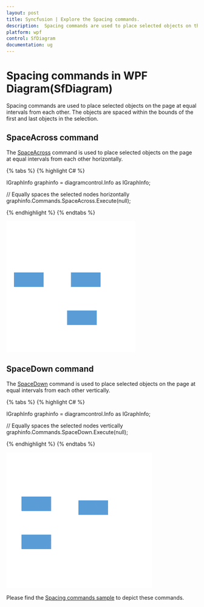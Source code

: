 ```yaml
---
layout: post
title: Syncfusion | Explore the Spacing commands.
description:  Spacing commands are used to place selected objects on the page at equal intervals from each other in both vertically and horizontally.
platform: wpf
control: SfDiagram
documentation: ug
---
```


# Spacing commands in WPF Diagram(SfDiagram)

Spacing commands are used to place selected objects on the page at equal intervals from each other. The objects are spaced within the bounds of the first and last objects in the selection.

## SpaceAcross command

The [SpaceAcross](https://help.syncfusion.com/cr/wpf/Syncfusion.SfDiagram.WPF~Syncfusion.UI.Xaml.Diagram.IDiagramCommands~SpaceAcross.html) command is used to place selected objects on the page at equal intervals from each other horizontally.

{% tabs %}
{% highlight C# %}

IGraphInfo graphinfo = diagramcontrol.Info as IGraphInfo;

// Equally spaces the selected nodes horizontally
graphinfo.Commands.SpaceAcross.Execute(null);

{% endhighlight %}
{% endtabs %}

![SPace Across](Commands_images/Commands_img3.gif)

## SpaceDown command

The [SpaceDown](https://help.syncfusion.com/cr/wpf/Syncfusion.SfDiagram.WPF~Syncfusion.UI.Xaml.Diagram.IDiagramCommands~SpaceDown.html) command is used to place selected objects on the page at equal intervals from each other vertically.

{% tabs %}
{% highlight C# %}

IGraphInfo graphinfo = diagramcontrol.Info as IGraphInfo;

// Equally spaces the selected nodes vertically
graphinfo.Commands.SpaceDown.Execute(null);

{% endhighlight %}
{% endtabs %}

![SPace Down](Commands_images/Commands_img4.gif)

Please find the [Spacing commands sample](https://github.com/SyncfusionExamples/WPF-Diagram-Examples/tree/master/Samples/Commands/Spacing%20Commands) to depict these commands.